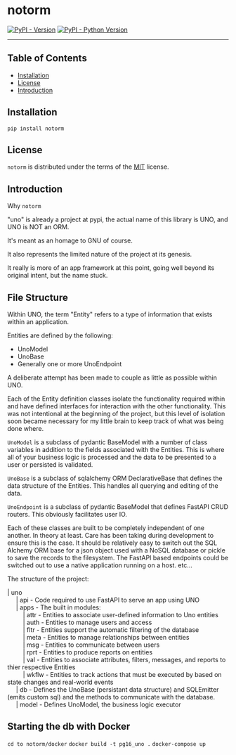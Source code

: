 # notorm

[![PyPI - Version](https://img.shields.io/pypi/v/notorm.svg)](https://pypi.org/project/notorm)
[![PyPI - Python Version](https://img.shields.io/pypi/pyversions/notorm.svg)](https://pypi.org/project/notorm)

-----

## Table of Contents

- [Installation](#installation)
- [License](#license)
- [Introduction](#introduction)

## Installation

```console
pip install notorm
```

## License

`notorm` is distributed under the terms of the [MIT](https://spdx.org/licenses/MIT.html) license.

## Introduction

Why `notorm`

"uno" is already a project at pypi, the actual name of this library is UNO, and UNO is NOT an ORM.

It's meant as an homage to GNU of course.

It also represents the limited nature of the project at its genesis.

It really is more of an app framework at this point, going well beyond its original intent, but the name stuck.

## File Structure

Within UNO, the term "Entity" refers to a type of information that exists within an application.  

Entities are defined by the following:

- UnoModel
- UnoBase
- Generally one or more UnoEndpoint

A deliberate attempt has been made to couple as little as possible within UNO.  

Each of the Entity definition classes isolate the functionality required within and have defined interfaces for interaction with the other functionality.  This was not intentional at the beginning of the project, but this level of isolation soon became necessary for my little brain to keep track of what was being done where.  

`UnoModel` is a subclass of pydantic BaseModel with a number of class variables in addition to the fields associated with the Entities. This is where all of your business logic is processed and the data to be presented to a user or persisted is validated.

`UnoBase` is a subclass of sqlalchemy ORM DeclarativeBase that defines the data structure of the Entities.  This handles all querying and editing of the data.

`UnoEndpoint` is a subclass of pydantic BaseModel that defines FastAPI CRUD routers.  This obviously facilitates user IO.

Each of these classes are built to be completely independent of one another.  In theory at least.  Care has been taking during development to ensure this is the case.  It should be relatively easy to switch out the SQL Alchemy ORM base for a json object used with a NoSQL database or pickle to save the records to the filesystem.  The FastAPI based endpoints could be switched out to use a native application running on a host.  etc...   

The structure of the project:

| uno  
&nbsp;&nbsp;&nbsp;&nbsp;
| api - Code required to use FastAPI to serve an app using UNO  
&nbsp;&nbsp;&nbsp;&nbsp;
    | apps  - The built in modules:  
&nbsp;&nbsp;&nbsp;&nbsp;&nbsp;&nbsp;&nbsp;&nbsp;
        | attr - Entities to associate user-defined information to Uno entities  
&nbsp;&nbsp;&nbsp;&nbsp;&nbsp;&nbsp;&nbsp;&nbsp;
        | auth - Entities to manage users and access  
&nbsp;&nbsp;&nbsp;&nbsp;&nbsp;&nbsp;&nbsp;&nbsp;
        | fltr - Entities support the automatic filtering of the database  
&nbsp;&nbsp;&nbsp;&nbsp;&nbsp;&nbsp;&nbsp;&nbsp;
        | meta - Entities to manage relationships between entities  
&nbsp;&nbsp;&nbsp;&nbsp;&nbsp;&nbsp;&nbsp;&nbsp;
        | msg - Entities to communicate between users  
&nbsp;&nbsp;&nbsp;&nbsp;&nbsp;&nbsp;&nbsp;&nbsp;
        | rprt - Entities to produce reports on entities  
&nbsp;&nbsp;&nbsp;&nbsp;&nbsp;&nbsp;&nbsp;&nbsp;
        | val - Entities to associate attributes, filters, messages, and reports to thier respective Entities  
&nbsp;&nbsp;&nbsp;&nbsp;&nbsp;&nbsp;&nbsp;&nbsp;
        | wkflw - Entities to track actions that must be executed by based on state changes and real-world events  
&nbsp;&nbsp;&nbsp;&nbsp;
    | db - Defines the UnoBase (persistant data structure) and SQLEmitter (emits custom sql) and the methods to communicate with the database.  
&nbsp;&nbsp;&nbsp;&nbsp;
    | model - Defines UnoModel, the business logic executor  

## Starting the db with Docker

`cd to notorm/docker`
`docker build -t pg16_uno .`
`docker-compose up`
